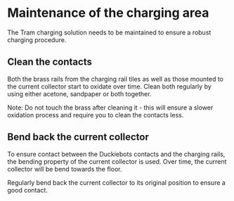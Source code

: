 # Maintenance of the charging area

The Tram charging solution needs to be maintained to ensure a robust charging procedure.

## Clean the contacts

Both the brass rails from the charging rail tiles as well as those mounted to the current collector start to oxidate over time. Clean both regularly by using either acetone, sandpaper or both together.

Note: Do not touch the brass after cleaning it - this will ensure a slower oxidation process and require you to clean the contacts less.

## Bend back the current collector

To ensure contact between the Duckiebots contacts and the charging rails, the bending property of the current collector is used. Over time, the current collector will be bend towards the floor.

Regularly bend back the current collector to its original position to ensure a good contact.
